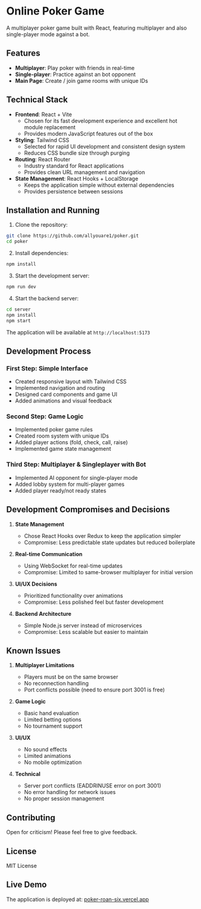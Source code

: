 # Online Poker Game

A multiplayer poker game built with React, featuring multiplayer and also single-player mode against a bot.

## Features

- **Multiplayer**: Play poker with friends in real-time
- **Single-player**: Practice against an bot opponent
- **Main Page**: Create / join game rooms with unique IDs

## Technical Stack

- **Frontend**: React + Vite
  - Chosen for its fast development experience and excellent hot module replacement
  - Provides modern JavaScript features out of the box
- **Styling**: Tailwind CSS
  - Selected for rapid UI development and consistent design system
  - Reduces CSS bundle size through purging
- **Routing**: React Router
  - Industry standard for React applications
  - Provides clean URL management and navigation
- **State Management**: React Hooks + LocalStorage
  - Keeps the application simple without external dependencies
  - Provides persistence between sessions

## Installation and Running

1. Clone the repository:
```bash
git clone https://github.com/allyouare1/poker.git
cd poker
```

2. Install dependencies:
```bash
npm install
```

3. Start the development server:
```bash
npm run dev
```

4. Start the backend server:
```bash
cd server
npm install
npm start
```

The application will be available at `http://localhost:5173`

## Development Process

### First Step: Simple Interface
- Created responsive layout with Tailwind CSS
- Implemented navigation and routing
- Designed card components and game UI
- Added animations and visual feedback

### Second Step: Game Logic
- Implemented poker game rules
- Created room system with unique IDs
- Added player actions (fold, check, call, raise)
- Implemented game state management

### Third Step: Multiplayer & Singleplayer with Bot
- Implemented AI opponent for single-player mode
- Added lobby system for multi-player games
- Added player ready/not ready states

## Development Compromises and Decisions

1. **State Management**
   - Chose React Hooks over Redux to keep the application simpler
   - Compromise: Less predictable state updates but reduced boilerplate

2. **Real-time Communication**
   - Using WebSocket for real-time updates
   - Compromise: Limited to same-browser multiplayer for initial version

3. **UI/UX Decisions**
   - Prioritized functionality over animations
   - Compromise: Less polished feel but faster development

4. **Backend Architecture**
   - Simple Node.js server instead of microservices
   - Compromise: Less scalable but easier to maintain

## Known Issues

1. **Multiplayer Limitations**
   - Players must be on the same browser
   - No reconnection handling
   - Port conflicts possible (need to ensure port 3001 is free)

2. **Game Logic**
   - Basic hand evaluation
   - Limited betting options
   - No tournament support

3. **UI/UX**
   - No sound effects
   - Limited animations
   - No mobile optimization

4. **Technical**
   - Server port conflicts (EADDRINUSE error on port 3001)
   - No error handling for network issues
   - No proper session management

## Contributing

Open for criticism! Please feel free to give feedback.

## License

MIT License

## Live Demo

The application is deployed at: [poker-roan-six.vercel.app](https://poker-roan-six.vercel.app)
